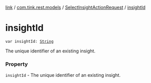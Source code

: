 [link](../../index.md) / [com.tink.rest.models](../index.md) / [SelectInsightActionRequest](index.md) / [insightId](./insight-id.md)

# insightId

`var insightId: `[`String`](https://kotlinlang.org/api/latest/jvm/stdlib/kotlin/-string/index.html)

The unique identifier of an existing insight.

### Property

`insightId` - The unique identifier of an existing insight.